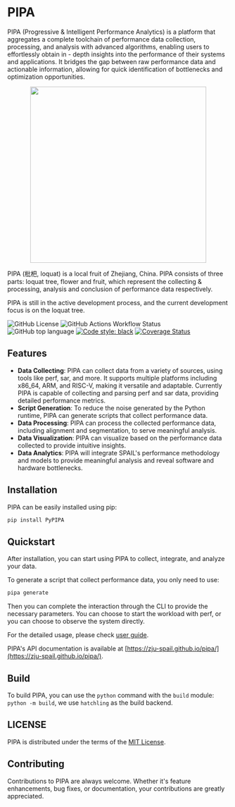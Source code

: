 # PIPA

PIPA (Progressive & Intelligent Performance Analytics) is a platform that aggregates a complete toolchain of performance data collection, processing, and analysis with
 advanced algorithms, enabling users to effortlessly obtain in - depth insights into the performance of their systems and applications. It bridges the gap between raw performance data and actionable information, allowing for quick identification of bottlenecks and optimization opportunities.


<div align="center">
    <img src="asset/logo.png" width="400" height="400">
</div>

PIPA (枇杷, loquat) is a local fruit of Zhejiang, China.
PIPA consists of three parts: loquat tree, flower and fruit, which represent the collecting & processing, analysis and conclusion of performance data respectively.

PIPA is still in the active development process, and the current development focus is on the loquat tree.

![GitHub License](https://img.shields.io/github/license/ZJU-SPAIL/pipa)
![GitHub Actions Workflow Status](https://img.shields.io/github/actions/workflow/status/ZJU-SPAIL/pipa/main.yml)
![GitHub top language](https://img.shields.io/github/languages/top/ZJU-SPAIL/pipa)
[![Code style: black](https://img.shields.io/badge/code%20style-black-000000.svg)](https://github.com/psf/black)
[![Coverage Status](https://coveralls.io/repos/github/ZJU-SPAIL/pipa/badge.svg?branch=main)](https://coveralls.io/github/ZJU-SPAIL/pipa?branch=main)


## Features

- **Data Collecting**: PIPA can collect data from a variety of sources, using tools like perf, sar, and more. It supports multiple platforms including x86_64, ARM, and RISC-V, making it versatile and adaptable. Currently PIPA is capable of collecting and parsing perf and sar data, providing detailed performance metrics.
- **Script Generation**: To reduce the noise generated by the Python runtime, PIPA can generate scripts that collect performance data. 
- **Data Processing**: PIPA can process the collected performance data, including alignment and segmentation, to serve meaningful analysis.
- **Data Visualization**: PIPA can visualize based on the performance data collected to provide intuitive insights.
- **Data Analytics**: PIPA will integrate SPAIL's performance methodology and models to provide meaningful analysis and reveal software and hardware bottlenecks.

## Installation

PIPA can be easily installed using pip:

```sh
pip install PyPIPA
```


## Quickstart

After installation, you can start using PIPA to collect, integrate, and analyze your data. 

To generate a script that collect performance data, you only need to use:

```sh
pipa generate
```
Then you can complete the interaction through the CLI to provide the necessary parameters. You can choose to start the workload with perf, or you can choose to observe the system directly.

For the detailed usage, please check [user guide](doc/User-guide.md).

PIPA's API documentation is available at [https://zju-spail.github.io/pipa/](https://zju-spail.github.io/pipa/).

## Build

To build PIPA, you can use the `python` command with the `build` module:  `python -m build`, we use `hatchling` as the build backend.

## LICENSE

PIPA is distributed under the terms of the [MIT License](LICENSE).


## Contributing

Contributions to PIPA are always welcome. Whether it's feature enhancements, bug fixes, or documentation, your contributions are greatly appreciated.

